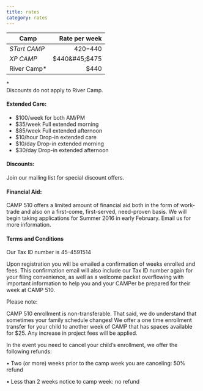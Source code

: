 ```yaml
---
title: rates
category: rates
---
```


| Camp | Rate per week |
| ---- | ------------: |
| _STart CAMP_ |$420-$440 |
|_XP CAMP_ | $440&#45;$475 |
| River Camp&#42; | $440 |


&#42; <br>Discounts do not apply to River Camp.

#### __Extended Care:__

   * $100/week for both AM/PM
   * $35/week Full extended morning
   * $85/week Full extended afternoon
   * $10/hour Drop-in extended care
   * $10/day Drop-in extended morning
   * $30/day Drop-in extended afternoon

#### __Discounts:__

Join our mailing list for special discount offers.


#### __Financial Aid:__

CAMP 510 offers a limited amount of financial aid both in the form of work-trade and also on a first-come, first-served, need-proven basis. We will begin taking applications for Summer 2016 in early February. Email us for more information.

#### __Terms and Conditions__

Our Tax ID number is 45-4591514

Upon registration you will be emailed a confirmation of weeks enrolled and fees. This confirmation email will also include our Tax ID number again for your filing convenience, as well as a welcome packet overflowing with important information to help you and your CAMPer be prepared for their week at CAMP 510.

Please note:

CAMP 510 enrollment is non-transferable.
	That said, we do understand that sometimes your family schedule changes! We offer a one time enrollment transfer for your child to another week of CAMP that has spaces available for $25. Any increase in project fees will be applied.

In the event you need to cancel your child’s enrollment, we offer the following refunds:

• Two (or more) weeks prior to the camp week you are canceling: 50% refund

• Less than 2 weeks notice to camp week: no refund
